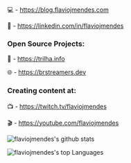 💻 - https://blog.flaviojmendes.com

💼 - https://linkedin.com/in/flaviojmendes

### Open Source Projects:

📍 - https://trilha.info

🌐 - https://brstreamers.dev

### Creating content at:

📺 - https://twitch.tv/flaviojmendes

🎬 - https://youtube.com/flaviojmendes

![flaviojmendes's github stats](https://github-readme-stats.vercel.app/api?username=flaviojmendes&count_private=true&show_icons=true&theme=tokyonight)

![flaviojmendes's top Languages](https://github-readme-stats.vercel.app/api/top-langs/?username=flaviojmendes&layout=compact)
